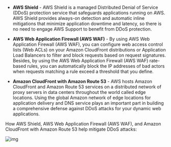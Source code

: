 - **AWS Shield** - AWS Shield is a managed Distributed Denial of Service (DDoS) protection service that safeguards applications running on AWS. AWS Shield provides always-on detection and automatic inline mitigations that minimize application downtime and latency, so there is no need to engage AWS Support to benefit from DDoS protection.

- **AWS Web Application Firewall (AWS WAF)** - By using AWS Web Application Firewall (AWS WAF), you can configure web access control lists (Web ACLs) on your Amazon CloudFront distributions or Application Load Balancers to filter and block requests based on request signatures. Besides, by using the AWS Web Application Firewall (AWS WAF) rate-based rules, you can automatically block the IP addresses of bad actors when requests matching a rule exceed a threshold that you define.

- **Amazon CloudFront with Amazon Route 53** - AWS hosts Amazon CloudFront and Amazon Route 53 services on a distributed network of proxy servers in data centers throughout the world called edge locations. Using the global Amazon network of edge locations for application delivery and DNS service plays an important part in building a comprehensive defense against DDoS attacks for your dynamic web applications.

How AWS Shield, AWS Web Application Firewall (AWS WAF), and Amazon CloudFront with Amazon Route 53 help mitigate DDoS attacks:

![img](https://assets-pt.media.datacumulus.com/aws-clf-pt/assets/pt2-q30-i1.jpg)
